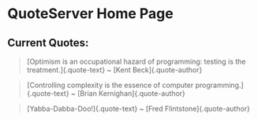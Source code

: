 # QuoteServer Home Page

## Current Quotes:

<div>

> [Optimism is an occupational hazard of programming: testing is the
> treatment.]{.quote-text} ~ [Kent Beck]{.quote-author}

</div>

<div>

> [Controlling complexity is the essence of computer
> programming.]{.quote-text} ~ [Brian Kernighan]{.quote-author}

</div>

<div>

> [Yabba-Dabba-Doo!]{.quote-text} ~ [Fred Flintstone]{.quote-author}

</div>
